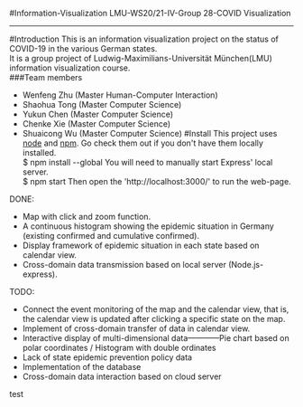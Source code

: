 #Information-Visualization
LMU-WS20/21-IV-Group 28-COVID Visualization
***
#Introduction
This is an information visualization project on the status of COVID-19 in the various German states.  
It is a group project of Ludwig-Maximilians-Universität München(LMU) information visualization course.  
###Team members
- Wenfeng Zhu (Master Human-Computer Interaction)
- Shaohua Tong (Master Computer Science)
- Yukun Chen (Master Computer Science)
- Chenke Xie (Master Computer Science)
- Shuaicong Wu (Master Computer Science)
#Install
This project uses [node](https://nodejs.org/en/) and [npm](https://www.npmjs.com/). Go check them out if you don't have them locally installed.  
    $ npm install --global
You will need to manually start Express' local server.  
    $ npm start
Then open the 'http://localhost:3000/' to run the web-page.

DONE:
- Map with click and zoom function.
- A continuous histogram showing the epidemic situation in Germany (existing confirmed and cumulative confirmed).
- Display framework of epidemic situation in each state based on calendar view.
- Cross-domain data transmission based on local server (Node.js-express).

TODO:
- Connect the event monitoring of the map and the calendar view, that is, the calendar view is updated after clicking a specific state on the map.
- Implement of cross-domain transfer of data in calendar view.
- Interactive display of multi-dimensional data————Pie chart based on polar coordinates / Histogram with double ordinates
- Lack of state epidemic prevention policy data
- Implementation of the database
- Cross-domain data interaction based on cloud server

test